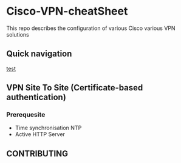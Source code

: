 # Cisco-VPN-cheatSheet

This repo describes the configuration of various Cisco various VPN solutions

## Quick navigation

[test](README.md#CONTRIBUTING)

## VPN Site To Site (Certificate-based authentication)

### Prerequesite

- Time synchronisation NTP
- Active HTTP Server

## CONTRIBUTING


